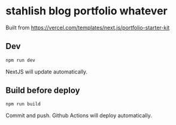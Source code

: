 # stahlish blog portfolio whatever

Built from https://vercel.com/templates/next.js/portfolio-starter-kit

## Dev

```bash
npm run dev
```

NextJS will update automatically.

## Build before deploy

```bash
npm run build
```

Commit and push. Github Actions will deploy automatically.

